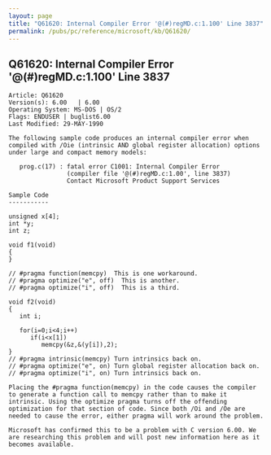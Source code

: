 ```yaml
---
layout: page
title: "Q61620: Internal Compiler Error '@(#)regMD.c:1.100' Line 3837"
permalink: /pubs/pc/reference/microsoft/kb/Q61620/
---
```


## Q61620: Internal Compiler Error '@(#)regMD.c:1.100' Line 3837

	Article: Q61620
	Version(s): 6.00   | 6.00
	Operating System: MS-DOS | OS/2
	Flags: ENDUSER | buglist6.00
	Last Modified: 29-MAY-1990
	
	The following sample code produces an internal compiler error when
	compiled with /Oie (intrinsic AND global register allocation) options
	under large and compact memory models:
	
	   prog.c(17) : fatal error C1001: Internal Compiler Error
	                (compiler file '@(#)regMD.c:1.00', line 3837)
	                Contact Microsoft Product Support Services
	
	Sample Code
	-----------
	
	unsigned x[4];
	int *y;
	int z;
	
	void f1(void)
	{
	}
	
	// #pragma function(memcpy)  This is one workaround.
	// #pragma optimize("e", off)  This is another.
	// #pragma optimize("i", off)  This is a third.
	
	void f2(void)
	{
	   int i;
	
	   for(i=0;i<4;i++)
	      if(i<x[1])
	         memcpy(&z,&(y[i]),2);
	}
	// #pragma intrinsic(memcpy) Turn intrinsics back on.
	// #pragma optimize("e", on) Turn global register allocation back on.
	// #pragma optimize("i", on) Turn intrinsics back on.
	
	Placing the #pragma function(memcpy) in the code causes the compiler
	to generate a function call to memcpy rather than to make it
	intrinsic. Using the optimize pragma turns off the offending
	optimization for that section of code. Since both /Oi and /Oe are
	needed to cause the error, either pragma will work around the problem.
	
	Microsoft has confirmed this to be a problem with C version 6.00. We
	are researching this problem and will post new information here as it
	becomes available.
